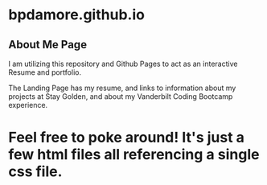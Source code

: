 # bpdamore.github.io
## About Me Page

I am utilizing this repository and Github Pages to act as an interactive Resume and portfolio. 

The Landing Page has my resume, and links to information about my projects at Stay Golden, and about my Vanderbilt Coding Bootcamp experience.

Feel free to poke around! It's just a few html files all referencing a single css file. 
=======